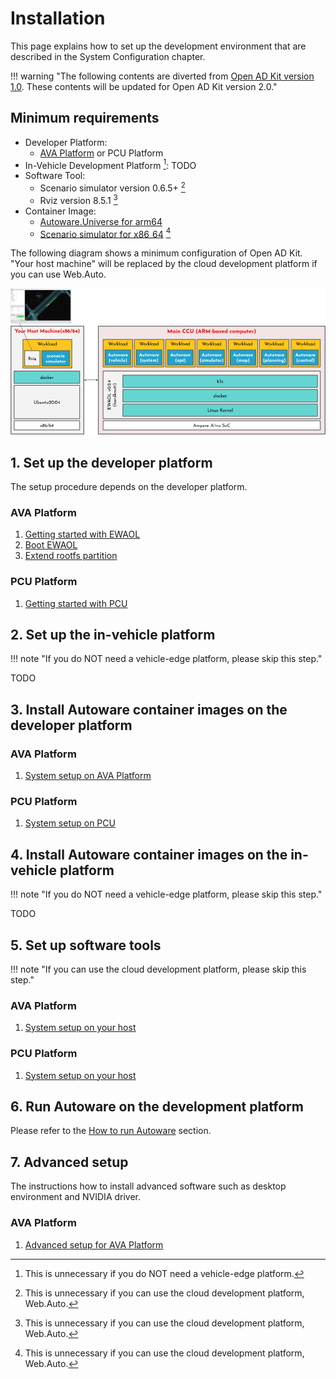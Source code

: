 # Installation

This page explains how to set up the development environment that are described in the System Configuration chapter.

!!! warning "The following contents are diverted from [Open AD Kit version 1.0](../../../version-1.0/start-guide/index.md). These contents will be updated for Open AD Kit version 2.0."

## Minimum requirements

- Developer Platform:
  - [AVA Platform](https://www.ipi.wiki/pages/com-hpc-altra) or PCU Platform
- In-Vehicle Development Platform [^1]: TODO
- Software Tool:
  - Scenario simulator version 0.6.5+ [^2]
  - Rviz version 8.5.1 [^2]
- Container Image:
  - [Autoware.Universe for arm64](https://github.com/autowarefoundation/autoware/pkgs/container/autoware-universe/30821188?tag=galactic-20220728-prebuilt-cuda)
  - [Scenario simulator for x86_64](https://github.com/tier4/scenario_simulator_v2/pkgs/container/scenario_simulator_v2) [^2]

[^1]: This is unnecessary if you do NOT need a vehicle-edge platform.
[^2]: This is unnecessary if you can use the cloud development platform, Web.Auto.

The following diagram shows a minimum configuration of Open AD Kit. "Your host machine" will be replaced by the cloud development platform if you can use Web.Auto.

![minimum configuration](./images/test-configuration/test-bed.png)

## 1. Set up the developer platform

The setup procedure depends on the developer platform.

### AVA Platform

1. [Getting started with EWAOL](./getting-started.md)
1. [Boot EWAOL](./boot-ewaol.md)
1. [Extend rootfs partition](./extend-rootfs.md)

### PCU Platform

1. [Getting started with PCU](./getting-started-pcu.md)

## 2. Set up the in-vehicle platform

!!! note "If you do NOT need a vehicle-edge platform, please skip this step."

TODO

## 3. Install Autoware container images on the developer platform

### AVA Platform

1. [System setup on AVA Platform](./system-setup-ava.md)

### PCU Platform

1. [System setup on PCU](./system-setup-pcu.md)

## 4. Install Autoware container images on the in-vehicle platform

!!! note "If you do NOT need a vehicle-edge platform, please skip this step."

TODO

## 5. Set up software tools

!!! note "If you can use the cloud development platform, please skip this step."

### AVA Platform

1. [System setup on your host](./system-setup-host.md)

### PCU Platform

1. [System setup on your host](./system-setup-host.md)

## 6. Run Autoware on the development platform

Please refer to the [How to run Autoware](../how-to-run-autoware/index.md) section.

## 7. Advanced setup

The instructions how to install advanced software such as desktop environment and NVIDIA driver.

### AVA Platform

1. [Advanced setup for AVA Platform](./advanced-setup-setup-ava.md)
